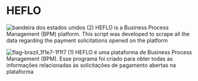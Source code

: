 # HEFLO

![bandeira dos estados unidos (2)](https://github.com/rafaelbkneip/cheat-sheet/assets/69248454/18a1e69e-cb09-49d1-b434-a0d96bd3bd14)
HEFLO is a Business Process Management (BPM) platform. This script was developed to scrape all the data regarding the payment solicitations opened on the platform

![flag-brazil_1f1e7-1f1f7 (1)](https://github.com/rafaelbkneip/cheat-sheet/assets/69248454/2908a5bb-8737-4d4c-bfb5-b53c2b6a9c5f)
HEFLO é uma plataforma de Business Process Management (BPM). Esse programa foi criado para obter todas as informações relacionadas às solicitações de pagamento abertas na plataforma
